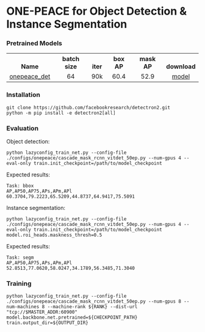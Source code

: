 # ONE-PEACE for Object Detection & Instance Segmentation

### Pretrained Models
<table><tbody>
<!-- START TABLE -->
<!-- TABLE HEADER -->
<th valign="bottom">Name</th>
<th valign="bottom">batch size</th>
<th valign="bottom">iter</th>
<th valign="bottom">box AP</th>
<th valign="bottom">mask AP</th>
<th valign="bottom">download</th>
<!-- TABLE BODY -->
 <tr><td align="left"><a href="configs/onepeace/cascade_mask_rcnn_vitdet_50ep.py">onepeace_det</a></td>
<td align="center">64</td>
<td align="center">90k</td>
<td align="center">60.4</td>
<td align="center">52.9</td>
<td align="center"><a href="https://one-peace-shanghai.oss-accelerate.aliyuncs.com/one_peace_checkpoints/onepeace_det_coco.pth">model</a></td>
</tr>
</tbody></table>

### Installation
```
git clone https://github.com/facebookresearch/detectron2.git
python -m pip install -e detectron2[all]
```

### Evaluation
Object detection:
```
python lazyconfig_train_net.py --config-file ./configs/onepeace/cascade_mask_rcnn_vitdet_50ep.py --num-gpus 4 --eval-only train.init_checkpoint=/path/to/model_checkpoint
```
Expected results:
```
Task: bbox
AP,AP50,AP75,APs,APm,APl
60.3704,79.2223,65.5209,44.8737,64.9417,75.5091
```

Instance segmentation:
```
python lazyconfig_train_net.py --config-file ./configs/onepeace/cascade_mask_rcnn_vitdet_50ep.py --num-gpus 4 --eval-only train.init_checkpoint=/path/to/model_checkpoint model.roi_heads.maskness_thresh=0.5
```
Expected results:
```
Task: segm
AP,AP50,AP75,APs,APm,APl
52.8513,77.0620,58.0247,34.1789,56.3485,71.3040
```

### Training
```
python lazyconfig_train_net.py --config-file ./configs/onepeace/cascade_mask_rcnn_vitdet_50ep.py --num-gpus 8 --num-machines 8 --machine-rank ${RANK} --dist-url "tcp://$MASTER_ADDR:60900" model.backbone.net.pretrained=${CHECKPOINT_PATH} train.output_dir=${OUTPUT_DIR}
```